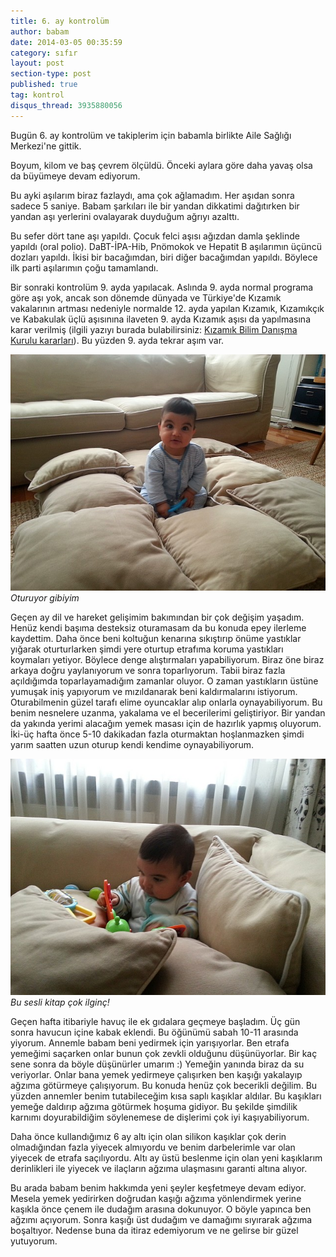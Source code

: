 ```yaml
---
title: 6. ay kontrolüm
author: babam
date: 2014-03-05 00:35:59
category: sıfır
layout: post
section-type: post
published: true
tag: kontrol
disqus_thread: 3935880056
---
```


Bugün 6. ay kontrolüm ve takiplerim için babamla birlikte Aile Sağlığı Merkezi'ne gittik.

Boyum, kilom ve baş çevrem ölçüldü. Önceki aylara göre daha yavaş olsa da büyümeye devam ediyorum.

Bu ayki aşılarım biraz fazlaydı, ama çok ağlamadım. Her aşıdan sonra sadece 5 saniye. Babam şarkıları ile bir yandan dikkatimi dağıtırken bir yandan aşı yerlerini ovalayarak duyduğum ağrıyı azalttı.

Bu sefer dört tane aşı yapıldı. Çocuk felci aşısı ağızdan damla şeklinde yapıldı (oral polio). DaBT-İPA-Hib, Pnömokok ve Hepatit B aşılarımın üçüncü dozları yapıldı. İkisi bir bacağımdan, biri diğer bacağımdan yapıldı. Böylece ilk parti aşılarımın çoğu tamamlandı.

Bir sonraki kontrolüm 9. ayda yapılacak. Aslında 9. ayda normal programa göre aşı yok, ancak son dönemde dünyada ve Türkiye'de Kızamık vakalarının artması nedeniyle normalde 12. ayda yapılan Kızamık, Kızamıkçık ve Kabakulak üçlü aşısınına ilaveten 9. ayda Kızamık aşısı da yapılmasına karar verilmiş (ilgili yazıyı burada bulabilirsiniz: [Kızamık Bilim Danışma Kurulu kararları](/img/posts/26_12_2012_13_57_57.pdf)). Bu yüzden 9. ayda tekrar aşım var.

![Oturuyor gibiyim](/img/posts/oturuyorum.jpg)
*Oturuyor gibiyim*

Geçen ay dil ve hareket gelişimim bakımından bir çok değişim yaşadım. Henüz kendi başıma desteksiz oturamasam da bu konuda epey ilerleme kaydettim. Daha önce beni koltuğun kenarına sıkıştırıp önüme yastıklar yığarak oturturlarken şimdi yere oturtup etrafıma koruma yastıkları koymaları yetiyor. Böylece denge alıştırmaları yapabiliyorum. Biraz öne biraz arkaya doğru yaylanıyorum ve sonra toparlıyorum. Tabii biraz fazla açıldığımda toparlayamadığım zamanlar oluyor. O zaman yastıkların üstüne yumuşak iniş yapıyorum ve mızıldanarak beni kaldırmalarını istiyorum. Oturabilmenin güzel tarafı elime oyuncaklar alıp onlarla oynayabiliyorum. Bu benim nesnelere uzanma, yakalama ve el becerilerimi geliştiriyor. Bir yandan da yakında yerimi alacağım yemek masası için de hazırlık yapmış oluyorum. İki-üç hafta önce 5-10 dakikadan fazla oturmaktan hoşlanmazken şimdi yarım saatten uzun oturup kendi kendime oynayabiliyorum.

![Bu sesli kitap çok ilginç!](/img/posts/kitap-okuyorum.jpg)
*Bu sesli kitap çok ilginç!*

Geçen hafta itibariyle havuç ile ek gıdalara geçmeye başladım. Üç gün sonra havucun içine kabak eklendi. Bu öğünümü sabah 10-11 arasında yiyorum. Annemle babam beni yedirmek için yarışıyorlar. Ben etrafa yemeğimi saçarken onlar bunun çok zevkli olduğunu düşünüyorlar. Bir kaç sene sonra da böyle düşünürler umarım :) Yemeğin yanında biraz da su veriyorlar. Onlar bana yemek yedirmeye çalışırken ben kaşığı yakalayıp ağzıma götürmeye çalışıyorum. Bu konuda henüz çok becerikli değilim. Bu yüzden annemler benim tutabileceğim kısa saplı kaşıklar aldılar. Bu kaşıkları yemeğe daldırıp ağzıma götürmek hoşuma gidiyor. Bu şekilde şimdilik karnımı doyurabildiğim söylenemese de dişlerimi çok iyi kaşıyabiliyorum.

Daha önce kullandığımız 6 ay altı için olan silikon kaşıklar çok derin olmadığından fazla yiyecek almıyordu ve benim darbelerimle var olan yiyecek de etrafa saçılıyordu. Altı ay üstü beslenme için olan yeni kaşıklarım derinlikleri ile yiyecek ve ilaçların ağzıma ulaşmasını garanti altına alıyor.

Bu arada babam benim hakkımda yeni şeyler keşfetmeye devam ediyor. Mesela yemek yedirirken doğrudan kaşığı ağzıma yönlendirmek yerine kaşıkla önce çenem ile dudağım arasına dokunuyor. O böyle yapınca ben ağzımı açıyorum. Sonra kaşığı üst dudağım ve damağımı sıyırarak ağzıma boşaltıyor. Nedense buna da itiraz edemiyorum ve ne gelirse bir güzel yutuyorum.
